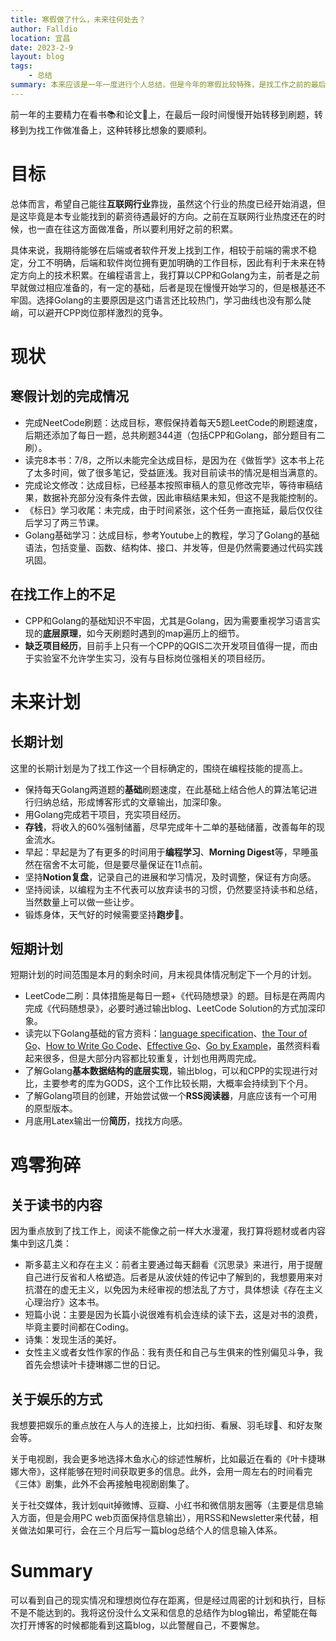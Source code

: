 ```yaml
---
title: 寒假做了什么，未来往何处去？
author: Falldio
location: 宜昌
date: 2023-2-9
layout: blog
tags:
    - 总结
summary: 本来应该是一年一度进行个人总结，但是今年的寒假比较特殊，是找工作之前的最后一个假期，而未来半年将会把主线放到找工作上，有必要对目前的计划完成情况进行复盘和存档，以便更加清晰地了解接下来要做的事情，以及这些事情的轻重缓急。
---
```


前一年的主要精力在看书📚和论文🔬上，在最后一段时间慢慢开始转移到刷题，转移到为找工作做准备上，这种转移比想象的要顺利。

# 目标

总体而言，希望自己能往**互联网行业**靠拢，虽然这个行业的热度已经开始消退，但是这毕竟是本专业能找到的薪资待遇最好的方向。之前在互联网行业热度还在的时候，也一直在往这方面做准备，所以要利用好之前的积累。

具体来说，我期待能够在后端或者软件开发上找到工作，相较于前端的需求不稳定，分工不明确，后端和软件岗位拥有更加明确的工作目标，因此有利于未来在特定方向上的技术积累。在编程语言上，我打算以CPP和Golang为主，前者是之前早就做过相应准备的，有一定的基础，后者是现在慢慢开始学习的，但是根基还不牢固。选择Golang的主要原因是这门语言还比较热门，学习曲线也没有那么陡峭，可以避开CPP岗位那样激烈的竞争。

# 现状

## 寒假计划的完成情况

+ 完成NeetCode刷题：达成目标，寒假保持着每天5题LeetCode的刷题速度，后期还添加了每日一题，总共刷题344道（包括CPP和Golang，部分题目有二刷）。
+ 读完8本书：7/8，之所以未能完全达成目标，是因为在《做哲学》这本书上花了太多时间，做了很多笔记，受益匪浅。我对目前读书的情况是相当满意的。
+ 完成论文修改：达成目标，已经基本按照审稿人的意见修改完毕，等待审稿结果，数据补充部分没有条件去做，因此审稿结果未知，但这不是我能控制的。
+ 《标日》学习收尾：未完成，由于时间紧张，这个任务一直拖延，最后仅仅往后学习了两三节课。
+ Golang基础学习：达成目标，参考Youtube上的教程，学习了Golang的基础语法，包括变量、函数、结构体、接口、并发等，但是仍然需要通过代码实践巩固。

## 在找工作上的不足

+ CPP和Golang的基础知识不牢固，尤其是Golang，因为需要重视学习语言实现的**底层原理**，如今天刷题时遇到的map遍历上的细节。
+ **缺乏项目经历**，目前手上只有一个CPP的QGIS二次开发项目值得一提，而由于实验室不允许学生实习，没有与目标岗位强相关的项目经历。

# 未来计划

## 长期计划

这里的长期计划是为了找工作这一个目标确定的，围绕在编程技能的提高上。

+ 保持每天Golang两道题的**基础**刷题速度，在此基础上结合他人的算法笔记进行归纳总结，形成博客形式的文章输出，加深印象。
+ 用Golang完成若干项目，充实项目经历。
+ **存钱**，将收入的60%强制储蓄，尽早完成年十二单的基础储蓄，改善每年的现金流水。
+ 早起：早起是为了有更多的时间用于**编程学习**、**Morning Digest**等，早睡虽然在宿舍不太可能，但是要尽量保证在11点前。
+ 坚持**Notion复盘**，记录自己的进展和学习情况，及时调整，保证有方向感。
+ 坚持阅读，以编程为主不代表可以放弃读书的习惯，仍然要坚持读书和总结，当然数量上可以做一些让步。
+ 锻炼身体，天气好的时候需要坚持**跑步**🏃。

## 短期计划

短期计划的时间范围是本月的剩余时间，月末视具体情况制定下一个月的计划。

+ LeetCode二刷：具体措施是每日一题+《代码随想录》的题。目标是在两周内完成《代码随想录》，必要时通过输出blog、LeetCode Solution的方式加深印象。
+ 读完以下Golang基础的官方资料：[language specification](https://go.dev/ref/spec)、[the Tour of Go](https://go.dev/tour/)、[How to Write Go Code](https://go.dev/doc/code)、[Effective Go](https://go.dev/doc/effective_go)、[Go by Example](https://gobyexample.com/)，虽然资料看起来很多，但是大部分内容都比较重复，计划也用两周完成。
+ 了解Golang**基本数据结构的底层实现**，输出blog，可以和CPP的实现进行对比，主要参考的库为GODS，这个工作比较长期，大概率会持续到下个月。
+ 了解Golang项目的创建，开始尝试做一个**RSS阅读器**，月底应该有一个可用的原型版本。
+ 月底用Latex输出一份**简历**，找找方向感。

# 鸡零狗碎

## 关于读书的内容

因为重点放到了找工作上，阅读不能像之前一样大水漫灌，我打算将题材或者内容集中到这几类：

+ 斯多葛主义和存在主义：前者主要通过每天翻看《沉思录》来进行，用于提醒自己进行反省和人格塑造。后者是从波伏娃的传记中了解到的，我想要用来对抗潜在的虚无主义，以免因为未经审视的想法乱了方寸，具体想读《存在主义心理治疗》这本书。
+ 短篇小说：主要是因为长篇小说很难有机会连续的读下去，这是对书的浪费，毕竟主要时间都在Coding。
+ 诗集：发现生活的美好。
+ 女性主义或者女性作家的作品：我有责任和自己与生俱来的性别偏见斗争，我首先会想读叶卡捷琳娜二世的日记。

## 关于娱乐的方式

我想要把娱乐的重点放在人与人的连接上，比如扫街、看展、羽毛球🏸、和好友聚会等。

关于电视剧，我会更多地选择木鱼水心的综述性解析，比如最近在看的《叶卡捷琳娜大帝》，这样能够在短时间获取更多的信息。此外，会用一周左右的时间看完《三体》剧集，此外不会再接触电视剧剧集了。

关于社交媒体，我计划quit掉微博、豆瓣、小红书和微信朋友圈等（主要是信息输入方面，但是会用PC web页面保持信息输出），用RSS和Newsletter来代替，相关做法如果可行，会在三个月后写一篇blog总结个人的信息输入体系。

# Summary

可以看到自己的现实情况和理想岗位存在距离，但是经过周密的计划和执行，目标不是不能达到的。我将这份没什么文采和信息的总结作为blog输出，希望能在每次打开博客的时候都能看到这篇blog，以此警醒自己，不要懈怠。
